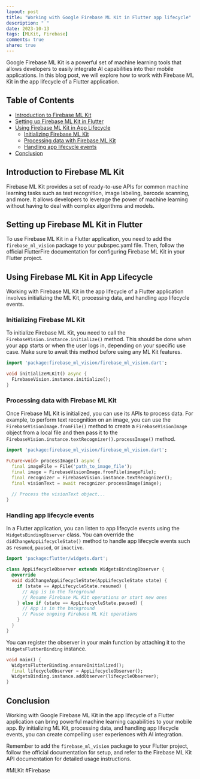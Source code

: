 ```yaml
---
layout: post
title: "Working with Google Firebase ML Kit in Flutter app lifecycle"
description: " "
date: 2023-10-13
tags: [MLKit, Firebase]
comments: true
share: true
---
```


Google Firebase ML Kit is a powerful set of machine learning tools that allows developers to easily integrate AI capabilities into their mobile applications. In this blog post, we will explore how to work with Firebase ML Kit in the app lifecycle of a Flutter application.

## Table of Contents
- [Introduction to Firebase ML Kit](#introduction-to-firebase-ml-kit)
- [Setting up Firebase ML Kit in Flutter](#setting-up-firebase-ml-kit-in-flutter)
- [Using Firebase ML Kit in App Lifecycle](#using-firebase-ml-kit-in-app-lifecycle)
  - [Initializing Firebase ML Kit](#initializing-firebase-ml-kit)
  - [Processing data with Firebase ML Kit](#processing-data-with-firebase-ml-kit)
  - [Handling app lifecycle events](#handling-app-lifecycle-events)
- [Conclusion](#conclusion)

## Introduction to Firebase ML Kit

Firebase ML Kit provides a set of ready-to-use APIs for common machine learning tasks such as text recognition, image labeling, barcode scanning, and more. It allows developers to leverage the power of machine learning without having to deal with complex algorithms and models.

## Setting up Firebase ML Kit in Flutter

To use Firebase ML Kit in a Flutter application, you need to add the `firebase_ml_vision` package to your pubspec.yaml file. Then, follow the official FlutterFire documentation for configuring Firebase ML Kit in your Flutter project.

## Using Firebase ML Kit in App Lifecycle

Working with Firebase ML Kit in the app lifecycle of a Flutter application involves initializing the ML Kit, processing data, and handling app lifecycle events.

### Initializing Firebase ML Kit

To initialize Firebase ML Kit, you need to call the `FirebaseVision.instance.initialize()` method. This should be done when your app starts or when the user logs in, depending on your specific use case. Make sure to await this method before using any ML Kit features.

```dart
import 'package:firebase_ml_vision/firebase_ml_vision.dart';

void initializeMLKit() async {
  FirebaseVision.instance.initialize();
}
```

### Processing data with Firebase ML Kit

Once Firebase ML Kit is initialized, you can use its APIs to process data. For example, to perform text recognition on an image, you can use the `FirebaseVisionImage.fromFile()` method to create a `FirebaseVisionImage` object from a local file and then pass it to the `FirebaseVision.instance.textRecognizer().processImage()` method.

```dart
import 'package:firebase_ml_vision/firebase_ml_vision.dart';

Future<void> processImage() async {
  final imageFile = File('path_to_image_file');
  final image = FirebaseVisionImage.fromFile(imageFile);
  final recognizer = FirebaseVision.instance.textRecognizer();
  final visionText = await recognizer.processImage(image);
  
  // Process the visionText object...
}
```

### Handling app lifecycle events

In a Flutter application, you can listen to app lifecycle events using the `WidgetsBindingObserver` class. You can override the `didChangeAppLifecycleState()` method to handle app lifecycle events such as `resumed`, `paused`, or `inactive`.

```dart
import 'package:flutter/widgets.dart';

class AppLifecycleObserver extends WidgetsBindingObserver {
  @override
  void didChangeAppLifecycleState(AppLifecycleState state) {
    if (state == AppLifecycleState.resumed) {
      // App is in the foreground
      // Resume Firebase ML Kit operations or start new ones
    } else if (state == AppLifecycleState.paused) {
      // App is in the background
      // Pause ongoing Firebase ML Kit operations
    }
  }
}
```

You can register the observer in your main function by attaching it to the `WidgetsFlutterBinding` instance.

```dart
void main() {
  WidgetsFlutterBinding.ensureInitialized();
  final lifecycleObserver = AppLifecycleObserver();
  WidgetsBinding.instance.addObserver(lifecycleObserver);
}
```

## Conclusion

Working with Google Firebase ML Kit in the app lifecycle of a Flutter application can bring powerful machine learning capabilities to your mobile app. By initializing ML Kit, processing data, and handling app lifecycle events, you can create compelling user experiences with AI integration.

Remember to add the `firebase_ml_vision` package to your Flutter project, follow the official documentation for setup, and refer to the Firebase ML Kit API documentation for detailed usage instructions.

#MLKit #Firebase